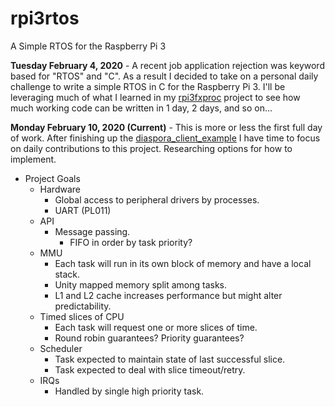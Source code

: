# rpi3rtos
A Simple RTOS for the Raspberry Pi 3

**Tuesday February 4, 2020** - A recent job application rejection was keyword based for "RTOS" and "C". As a result I decided to take on a personal daily challenge to write a simple RTOS in C for the Raspberry Pi 3. I'll be leveraging much of what I learned in my [rpi3fxproc](https://github.com/rahealy/rpi3fxproc) project to see how much working code can be written in 1 day, 2 days, and so on...

**Monday February 10, 2020 (Current)** - This is more or less the first full day of work. After finishing up the [diaspora_client_example](https://github.com/rahealy/diaspora_client_example) I have time to focus on daily contributions to this project. Researching options for how to implement.


* Project Goals
  * Hardware
    * Global access to peripheral drivers by processes.
    * UART (PL011)
  * API
    * Message passing. 
      * FIFO in order by task priority?
  * MMU
    * Each task will run in its own block of memory and have a local stack.
    * Unity mapped memory split among tasks.
    * L1 and L2 cache increases performance but might alter predictability.
  * Timed slices of CPU
    * Each task will request one or more slices of time.
    * Round robin guarantees? Priority guarantees?
  * Scheduler
    * Task expected to maintain state of last successful slice.
    * Task expected to deal with slice timeout/retry.
  * IRQs
    * Handled by single high priority task.




